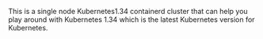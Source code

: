 This is a single node Kubernetes1.34 containerd cluster that can help you play around with Kubernetes 1.34 which is the latest Kubernetes version for Kubernetes.
